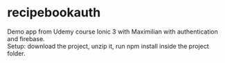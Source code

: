# recipebookauth
Demo app from Udemy course Ionic 3 with Maximilian with authentication and firebase.
<br>Setup: download the project, unzip it, run npm install inside the project folder.
